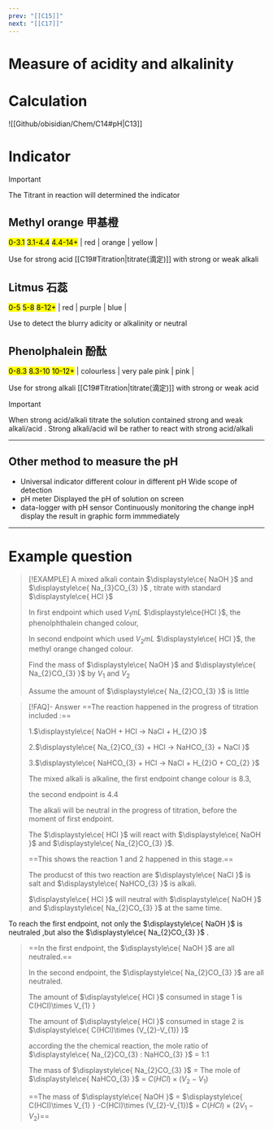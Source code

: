 ```yaml
---
prev: "[[C15]]"
next: "[[C17]]"
---
```

# Measure of acidity and alkalinity

# Calculation

![[Github/obisidian/Chem/C14#pH|C13]]
# Indicator

> [!IMPORTANT]
> The Titrant in reaction will determined the indicator

## Methyl orange 甲基橙
<mark class="red ">0-3.1</mark>  <mark class="orange">3.1-4.4</mark> <mark class="yellow">4.4-14+</mark> 
| red | orange | yellow |

Use for strong acid [[C19#Titration|titrate(滴定)]] with strong or weak alkali
## Litmus 石蕊
<mark class="red ">0-5</mark> <mark class="purple">5-8</mark>  <mark class="blue">8-12+</mark> 
| red | purple | blue |

Use to detect the blurry adicity or alkalinity or neutral 
## Phenolphalein 酚酞
 <mark class="grey">0-8.3</mark>   <mark class="pink mark-border">8.3-10</mark>  <mark class="pink">10-12+</mark> 
| colourless | very pale pink | pink |


Use for strong alkali [[C19#Titration|titrate(滴定)]] with strong or weak acid 


> [!IMPORTANT]
> When strong acid/alkali titrate the solution contained strong and weak alkali/acid .
> Strong alkali/acid wil be rather to react with strong acid/alkali

---
## Other method to measure the pH 

- Universal indicator
  different colour in different pH
  Wide scope of detection
- pH meter 
  Displayed the pH of solution on screen
- data-logger with pH sensor
  Continuously monitoring the change inpH display the result in graphic form immmediately
---
# Example question
> [!EXAMPLE]
> A mixed alkali contain $\displaystyle\ce{ NaOH }$ and $\displaystyle\ce{ Na_{3}CO_{3} }$ , titrate with standard $\displaystyle\ce{ HCl }$ 
> 
> In first endpoint which used $\displaystyle V_{1} mL$ $\displaystyle\ce{HCl  }$, the phenolphthalein changed colour,
> 
> In second endpoint which used $\displaystyle V_{2} mL$ $\displaystyle\ce{ HCl }$, the methyl orange changed colour.
> 
> Find the mass of $\displaystyle\ce{ NaOH }$ and $\displaystyle\ce{ Na_{2}CO_{3} }$ by $\displaystyle V_{1}\text{ and } V_{2}$
> 
> Assume the amount of $\displaystyle\ce{ Na_{2}CO_{3} }$ is little

> [!FAQ]- Answer
> ==The reaction happened in the progress of titration included :==
> 
> 1.$\displaystyle\ce{ NaOH + HCl -> NaCl + H_{2}O }$
> 
> 2.$\displaystyle\ce{ Na_{2}CO_{3} + HCl -> NaHCO_{3} + NaCl }$
> 
> 3.$\displaystyle\ce{ NaHCO_{3} + HCl -> NaCl + H_{2}O + CO_{2} }$
> 
> The mixed alkali is alkaline, the first endpoint change colour is 8.3,
> 
> the second endpoint is 4.4
> 
> The alkali will be neutral in the progress of titration, before the moment of first endpoint. 
> 
> The $\displaystyle\ce{ HCl }$ will react with $\displaystyle\ce{ NaOH }$ and $\displaystyle\ce{ Na_{2}CO_{3} }$. 
> 
> ==This shows the reaction 1 and 2 happened in this stage.==
>
>The producst of this two reaction are $\displaystyle\ce{ NaCl }$ is salt  and $\displaystyle\ce{ NaHCO_{3} }$ is alkali. 
>
>$\displaystyle\ce{ HCl }$ will neutral with $\displaystyle\ce{ NaOH }$ and $\displaystyle\ce{ Na_{2}CO_{3} }$ at the same time.
>
 To reach the first endpoint, not only the $\displaystyle\ce{ NaOH }$ is neutraled ,but also the $\displaystyle\ce{ Na_{2}CO_{3} }$ . 
 >
 > ==In the first endpoint, the $\displaystyle\ce{ NaOH }$ are all neutraled.==
 > 
 > In the second endpoint, the $\displaystyle\ce{ Na_{2}CO_{3} }$ are all neutraled.
 > 
 > The amount of $\displaystyle\ce{ HCl }$ consumed in stage 1 is C(HCl)\times V_{1} }
 > 
 > The amount of $\displaystyle\ce{ HCl }$ consumed in stage 2 is $\displaystyle\ce{ C(HCl)\times (V_{2}-V_{1}) }$
 > 
 > according the the chemical reaction, the mole ratio of $\displaystyle\ce{ Na_{2}CO_{3} : NaHCO_{3} }$ = 1:1
 > 
 > The mass of $\displaystyle\ce{ Na_{2}CO_{3} }$ = The mole of $\displaystyle\ce{ NaHCO_{3} }$ = $\displaystyle  C(HCl)\times (V_{2}-V_{1})$ 
 > 
 > ==The mass of $\displaystyle\ce{ NaOH }$ =  $\displaystyle\ce{ C(HCl)\times V_{1} } -C(HCl)\times (V_{2}-V_{1})$ = $\displaystyle { C(HCl)\times(2V_{1}-V_{2}) }$==
 
 